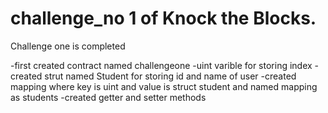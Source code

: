 # challenge_no 1 of Knock the Blocks.

Challenge one is completed 


-first created contract named challengeone
-uint varible for storing index 
-created strut named Student for storing id and name of user 
-created mapping where key is uint and value is struct student and named mapping as students 
-created getter and setter methods 
